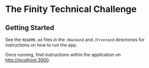 # The Finity Technical Challenge

## Getting Started

See the `README.md` files in the `/Backend` and `/Frontend` directories for instructions on how to run the app.

Once running, find instructions within the application on [http://localhost:3000](http://localhost:3000).
